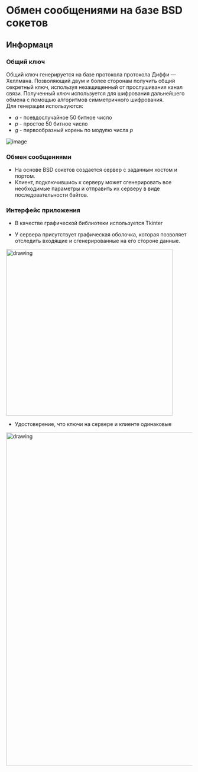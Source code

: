 # Обмен сообщениями на базе BSD сокетов

## Информаця
### Общий ключ
Общий ключ генерируется на базе протокола протокола Диффи — Хеллмана.
Позволяющий двум и более сторонам получить общий секретный ключ, используя незащищенный от прослушивания канал связи. 
Полученный ключ используется для шифрования дальнейшего обмена с помощью алгоритмов симметричного шифрования.<br>
Для генерации используются:
* *a* - псевдослучайное 50 битное число
* *p* - простое 50 битное число
* *g* - первообразный корень по модулю числа *p*

![image](https://user-images.githubusercontent.com/88139430/233656615-1fed30a0-2e82-4f2a-8608-e1302e2a5073.png)

### Обмен сообщениями
- На основе BSD сокетов создается сервер с заданным хостом и портом. <br>
- Клиент, подключившись к серверу может сгенерировать все необходимые параметры и отправить их серверу в виде последовательности байтов.


### Интерфейс приложения
- В качестве графической библиотеки используется Tkinter

- У сервера присутствует графическая оболочка, которая позволяет отследить входящие и сгенерированные на его стороне данные.
<img src="https://user-images.githubusercontent.com/88139430/233660950-682ac6df-f95f-411a-a775-225c90e43613.png" alt="drawing" width="450"/>

- Удостоверение, что ключи на сервере и клиенте одинаковые

<img src="https://user-images.githubusercontent.com/88139430/233657580-f02171ee-44a8-40f4-9139-db930eede8e9.png" alt="drawing" width="900"/>



